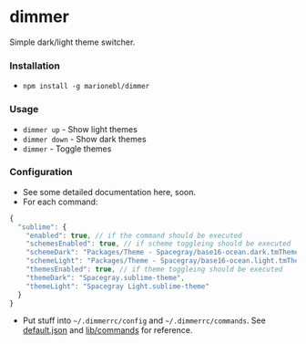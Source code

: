 dimmer
======

Simple dark/light theme switcher.

### Installation
* `npm install -g marionebl/dimmer`

### Usage
* `dimmer up` - Show light themes
* `dimmer down` - Show dark themes
* `dimmer` - Toggle themes

### Configuration
* See some detailed documentation here, soon.
* For each command:

```js
{
  "sublime": {
    "enabled": true, // if the command should be executed
    "schemesEnabled": true, // if scheme toggleing should be executed
    "schemeDark": "Packages/Theme - Spacegray/base16-ocean.dark.tmTheme",
    "schemeLight": "Packages/Theme - Spacegray/base16-ocean.light.tmTheme",
    "themesEnabled": true, // if theme toggleing should be executed
    "themeDark": "Spacegray.sublime-theme",
    "themeLight": "Spacegray Light.sublime-theme"
  }
}
```

* Put stuff into `~/.dimmerrc/config` and `~/.dimmerrc/commands`. See [default.json][1] and [lib/commands][2] for reference.

[1]: https://github.com/marionebl/dimmer/blob/master/defaults.json
[2]: https://github.com/marionebl/dimmer/tree/master/lib/commands
